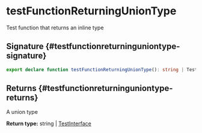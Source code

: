 # testFunctionReturningUnionType

Test function that returns an inline type

## Signature {#testfunctionreturninguniontype-signature}

```typescript
export declare function testFunctionReturningUnionType(): string | TestInterface;
```

## Returns {#testfunctionreturninguniontype-returns}

A union type

**Return type:** string \| [TestInterface](docs/simple-suite-test/testinterface-interface)

